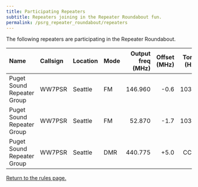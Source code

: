 ```yaml
---
title: Participating Repeaters
subtitle: Repeaters joining in the Repeater Roundabout fun.
permalink: /psrg_repeater_roundabout/repeaters
---
```


The following repeaters are participating in the Repeater Roundabout.

| Name                       | Callsign | Location | Mode | Output freq (MHz) | Offset (MHz) | Tone (Hz) |
|:---------------------------|:---------|:---------|:-----|------------------:|-------------:|----------:|
| Puget Sound Repeater Group | WW7PSR   | Seattle  | FM   | 146.960           | -0.6         | 103.5     |
| Puget Sound Repeater Group | WW7PSR   | Seattle  | FM   | 52.870            | -1.7         | 103.5     |
| Puget Sound Repeater Group | WW7PSR   | Seattle  | DMR  | 440.775           | +5.0         | CC 2      |

[Return to the rules page.](/psrg_repeater_roundabout)